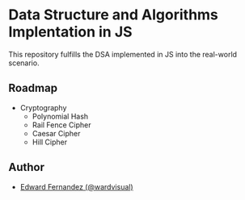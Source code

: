 # Data Structure and Algorithms Implentation in JS

This repository fulfills the DSA implemented in JS into the real-world scenario.

## Roadmap

- Cryptography
  - Polynomial Hash
  - Rail Fence Cipher
  - Caesar Cipher
  - Hill Cipher

## Author

- [Edward Fernandez (@wardvisual)](https://www.github.com/wardvisual)
